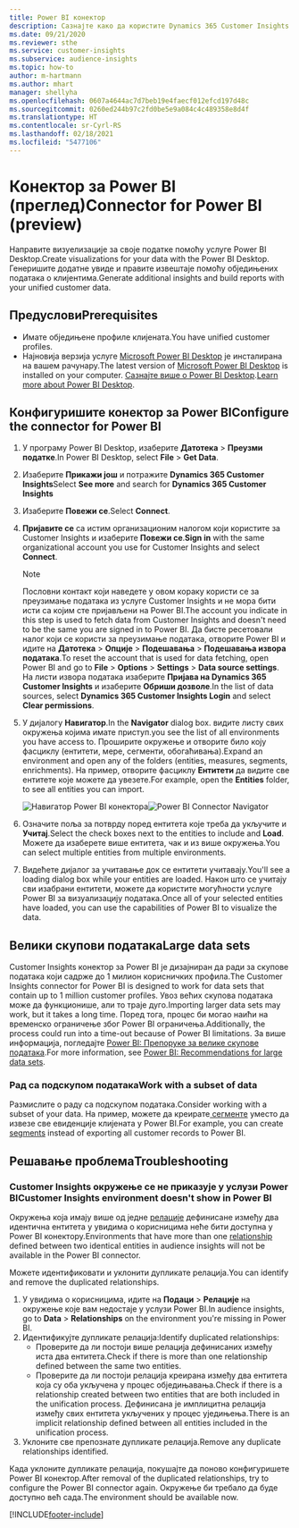 ```yaml
---
title: Power BI конектор
description: Сазнајте како да користите Dynamics 365 Customer Insights конектор у услузи Power BI.
ms.date: 09/21/2020
ms.reviewer: sthe
ms.service: customer-insights
ms.subservice: audience-insights
ms.topic: how-to
author: m-hartmann
ms.author: mhart
manager: shellyha
ms.openlocfilehash: 0607a4644ac7d7beb19e4faecf012efcd197d48c
ms.sourcegitcommit: 0260ed244b97c2fd0be5e9a084c4c489358e8d4f
ms.translationtype: HT
ms.contentlocale: sr-Cyrl-RS
ms.lasthandoff: 02/18/2021
ms.locfileid: "5477106"
---
```

# <a name="connector-for-power-bi-preview"></a><span data-ttu-id="4bd70-103">Конектор за Power BI (преглед)</span><span class="sxs-lookup"><span data-stu-id="4bd70-103">Connector for Power BI (preview)</span></span>

<span data-ttu-id="4bd70-104">Направите визуелизације за своје податке помоћу услуге Power BI Desktop.</span><span class="sxs-lookup"><span data-stu-id="4bd70-104">Create visualizations for your data with the Power BI Desktop.</span></span> <span data-ttu-id="4bd70-105">Генеришите додатне увиде и правите извештаје помоћу обједињених података о клијентима.</span><span class="sxs-lookup"><span data-stu-id="4bd70-105">Generate additional insights and build reports with your unified customer data.</span></span>

## <a name="prerequisites"></a><span data-ttu-id="4bd70-106">Предуслови</span><span class="sxs-lookup"><span data-stu-id="4bd70-106">Prerequisites</span></span>

- <span data-ttu-id="4bd70-107">Имате обједињене профиле клијената.</span><span class="sxs-lookup"><span data-stu-id="4bd70-107">You have unified customer profiles.</span></span>
- <span data-ttu-id="4bd70-108">Најновија верзија услуге [Microsoft Power BI Desktop](https://powerbi.microsoft.com/desktop/) је инсталирана на вашем рачунару.</span><span class="sxs-lookup"><span data-stu-id="4bd70-108">The latest version of [Microsoft Power BI Desktop](https://powerbi.microsoft.com/desktop/) is installed on your computer.</span></span> <span data-ttu-id="4bd70-109">[Сазнајте више о Power BI Desktop](https://docs.microsoft.com/power-bi/desktop-what-is-desktop).</span><span class="sxs-lookup"><span data-stu-id="4bd70-109">[Learn more about Power BI Desktop](https://docs.microsoft.com/power-bi/desktop-what-is-desktop).</span></span>

## <a name="configure-the-connector-for-power-bi"></a><span data-ttu-id="4bd70-110">Конфигуришите конектор за Power BI</span><span class="sxs-lookup"><span data-stu-id="4bd70-110">Configure the connector for Power BI</span></span>

1. <span data-ttu-id="4bd70-111">У програму Power BI Desktop, изаберите **Датотека** > **Преузми податке**.</span><span class="sxs-lookup"><span data-stu-id="4bd70-111">In Power BI Desktop, select **File** > **Get Data**.</span></span>

1. <span data-ttu-id="4bd70-112">Изаберите **Прикажи још** и потражите **Dynamics 365 Customer Insights**</span><span class="sxs-lookup"><span data-stu-id="4bd70-112">Select **See more** and search for **Dynamics 365 Customer Insights**</span></span>

1. <span data-ttu-id="4bd70-113">Изаберите **Повежи се**.</span><span class="sxs-lookup"><span data-stu-id="4bd70-113">Select **Connect**.</span></span>

1. <span data-ttu-id="4bd70-114">**Пријавите се** са истим организационим налогом који користите за Customer Insights и изаберите **Повежи се**.</span><span class="sxs-lookup"><span data-stu-id="4bd70-114">**Sign in** with the same organizational account you use for Customer Insights and select **Connect**.</span></span>
   > [!NOTE]
   > <span data-ttu-id="4bd70-115">Пословни контакт који наведете у овом кораку користи се за преузимање података из услуге Customer Insights и не мора бити исти са којим сте пријављени на Power BI.</span><span class="sxs-lookup"><span data-stu-id="4bd70-115">The account you indicate in this step is used to fetch data from Customer Insights and doesn't need to be the same you are signed in to Power BI.</span></span> <span data-ttu-id="4bd70-116">Да бисте ресетовали налог који се користи за преузимање података, отворите Power BI и идите на **Датотека** > **Опције** > **Подешавања** > **Подешавања извора података**.</span><span class="sxs-lookup"><span data-stu-id="4bd70-116">To reset the account that is used for data fetching, open Power BI and go to **File** > **Options** > **Settings** > **Data source settings**.</span></span> <span data-ttu-id="4bd70-117">На листи извора података изаберите **Пријава на Dynamics 365 Customer Insights** и изаберите **Обриши дозволе**.</span><span class="sxs-lookup"><span data-stu-id="4bd70-117">In the list of data sources, select **Dynamics 365 Customer Insights Login** and select **Clear permissions**.</span></span>  

1. <span data-ttu-id="4bd70-118">У дијалогу **Навигатор**.</span><span class="sxs-lookup"><span data-stu-id="4bd70-118">In the **Navigator** dialog box.</span></span> <span data-ttu-id="4bd70-119">видите листу свих окружења којима имате приступ.</span><span class="sxs-lookup"><span data-stu-id="4bd70-119">you see the list of all environments you have access to.</span></span> <span data-ttu-id="4bd70-120">Проширите окружење и отворите било коју фасциклу (ентитети, мере, сегменти, обогаћивања).</span><span class="sxs-lookup"><span data-stu-id="4bd70-120">Expand an environment and open any of the folders (entities, measures, segments, enrichments).</span></span> <span data-ttu-id="4bd70-121">На пример, отворите фасциклу **Ентитети** да видите све ентитете које можете да увезете.</span><span class="sxs-lookup"><span data-stu-id="4bd70-121">For example, open the **Entities** folder, to see all entities you can import.</span></span>

   <span data-ttu-id="4bd70-122">![Навигатор Power BI конектора](media/power-bi-navigator.png "Навигатор Power BI конектора")</span><span class="sxs-lookup"><span data-stu-id="4bd70-122">![Power BI Connector Navigator](media/power-bi-navigator.png "Power BI Connector Navigator")</span></span>

1. <span data-ttu-id="4bd70-123">Означите поља за потврду поред ентитета које треба да укључите и **Учитај**.</span><span class="sxs-lookup"><span data-stu-id="4bd70-123">Select the check boxes next to the entities to include and **Load**.</span></span> <span data-ttu-id="4bd70-124">Можете да изаберете више ентитета, чак и из више окружења.</span><span class="sxs-lookup"><span data-stu-id="4bd70-124">You can select multiple entities from multiple environments.</span></span>

1. <span data-ttu-id="4bd70-125">Видећете дијалог за учитавање док се ентитети учитавају.</span><span class="sxs-lookup"><span data-stu-id="4bd70-125">You'll see a loading dialog box while your entities are loaded.</span></span> <span data-ttu-id="4bd70-126">Након што се учитају сви изабрани ентитети, можете да користите могућности услуге Power BI за визуализацију података.</span><span class="sxs-lookup"><span data-stu-id="4bd70-126">Once all of your selected entities have loaded, you can use the capabilities of Power BI to visualize the data.</span></span>

## <a name="large-data-sets"></a><span data-ttu-id="4bd70-127">Велики скупови података</span><span class="sxs-lookup"><span data-stu-id="4bd70-127">Large data sets</span></span>

<span data-ttu-id="4bd70-128">Customer Insights конектор за Power BI је дизајниран да ради за скупове података који садрже до 1 милион корисничких профила.</span><span class="sxs-lookup"><span data-stu-id="4bd70-128">The Customer Insights connector for Power BI is designed to work for data sets that contain up to 1 million customer profiles.</span></span> <span data-ttu-id="4bd70-129">Увоз већих скупова података може да функционише, али то траје дуго.</span><span class="sxs-lookup"><span data-stu-id="4bd70-129">Importing larger data sets may work, but it takes a long time.</span></span> <span data-ttu-id="4bd70-130">Поред тога, процес би могао наићи на временско ограничење због Power BI ограничења.</span><span class="sxs-lookup"><span data-stu-id="4bd70-130">Additionally, the process could run into a time-out because of Power BI limitations.</span></span> <span data-ttu-id="4bd70-131">За више информација, погледајте [Power BI: Препоруке за велике скупове података](https://docs.microsoft.com/power-bi/admin/service-premium-what-is#large-datasets).</span><span class="sxs-lookup"><span data-stu-id="4bd70-131">For more information, see [Power BI: Recommendations for large data sets](https://docs.microsoft.com/power-bi/admin/service-premium-what-is#large-datasets).</span></span> 

### <a name="work-with-a-subset-of-data"></a><span data-ttu-id="4bd70-132">Рад са подскупом података</span><span class="sxs-lookup"><span data-stu-id="4bd70-132">Work with a subset of data</span></span>

<span data-ttu-id="4bd70-133">Размислите о раду са подскупом података.</span><span class="sxs-lookup"><span data-stu-id="4bd70-133">Consider working with a subset of your data.</span></span> <span data-ttu-id="4bd70-134">На пример, можете да креирате[ сегменте](segments.md) уместо да извезе све евиденције клијената у Power BI.</span><span class="sxs-lookup"><span data-stu-id="4bd70-134">For example, you can create [segments](segments.md) instead of exporting all customer records to Power BI.</span></span>

## <a name="troubleshooting"></a><span data-ttu-id="4bd70-135">Решавање проблема</span><span class="sxs-lookup"><span data-stu-id="4bd70-135">Troubleshooting</span></span>

### <a name="customer-insights-environment-doesnt-show-in-power-bi"></a><span data-ttu-id="4bd70-136">Customer Insights окружење се не приказује у услузи Power BI</span><span class="sxs-lookup"><span data-stu-id="4bd70-136">Customer Insights environment doesn't show in Power BI</span></span>

<span data-ttu-id="4bd70-137">Окружења која имају више од једне [релације](relationships.md) дефинисане између два идентична ентитета у увидима о корисницима неће бити доступна у Power BI конектору.</span><span class="sxs-lookup"><span data-stu-id="4bd70-137">Environments that have more than one [relationship](relationships.md) defined between two identical entities in audience insights will not be available in the Power BI connector.</span></span>

<span data-ttu-id="4bd70-138">Можете идентификовати и уклонити дупликате релација.</span><span class="sxs-lookup"><span data-stu-id="4bd70-138">You can identify and remove the duplicated relationships.</span></span>

1. <span data-ttu-id="4bd70-139">У увидима о корисницима, идите на **Подаци** > **Релације** на окружење које вам недостаје у услузи Power BI.</span><span class="sxs-lookup"><span data-stu-id="4bd70-139">In audience insights, go to **Data** > **Relationships** on the environment you're missing in Power BI.</span></span>
2. <span data-ttu-id="4bd70-140">Идентификујте дупликате релација:</span><span class="sxs-lookup"><span data-stu-id="4bd70-140">Identify duplicated relationships:</span></span>
   - <span data-ttu-id="4bd70-141">Проверите да ли постоји више релација дефинисаних између иста два ентитета.</span><span class="sxs-lookup"><span data-stu-id="4bd70-141">Check if there is more than one relationship defined between the same two entities.</span></span>
   - <span data-ttu-id="4bd70-142">Проверите да ли постоји релација креирана између два ентитета која су оба укључена у процес обједињавања.</span><span class="sxs-lookup"><span data-stu-id="4bd70-142">Check if there is a relationship created between two entities that are both included in the unification process.</span></span> <span data-ttu-id="4bd70-143">Дефинисана је имплицитна релација између свих ентитета укључених у процес уједињења.</span><span class="sxs-lookup"><span data-stu-id="4bd70-143">There is an implicit relationship defined between all entities included in the unification process.</span></span>
3. <span data-ttu-id="4bd70-144">Уклоните све препознате дупликате релација.</span><span class="sxs-lookup"><span data-stu-id="4bd70-144">Remove any duplicate relationships identified.</span></span>

<span data-ttu-id="4bd70-145">Када уклоните дупликате релација, покушајте да поново конфигуришете Power BI конектор.</span><span class="sxs-lookup"><span data-stu-id="4bd70-145">After removal of the duplicated relationships, try to configure the Power BI connector again.</span></span> <span data-ttu-id="4bd70-146">Окружење би требало да буде доступно већ сада.</span><span class="sxs-lookup"><span data-stu-id="4bd70-146">The environment should be available now.</span></span>

[!INCLUDE[footer-include](../includes/footer-banner.md)]

